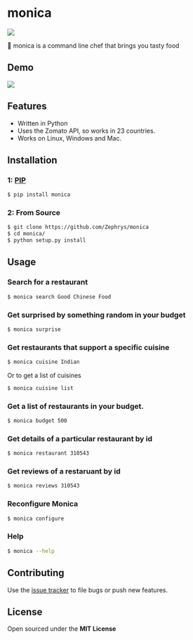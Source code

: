 # monica

![](http://i.imgur.com/mfJa6zi.jpg?1)

:fork_and_knife: monica is a command line chef that brings you tasty food

## Demo
![](http://i.imgur.com/D4iLyJw.gif?1)

## Features

- Written in Python
- Uses the Zomato API, so works in 23 countries.
- Works on Linux, Windows and Mac.

## Installation

### 1: [PIP]()

```bash
$ pip install monica
```

### 2: From Source

```bash
$ git clone https://github.com/Zephrys/monica
$ cd monica/
$ python setup.py install
```

## Usage

### Search for a restaurant

```bash
$ monica search Good Chinese Food
```

### Get surprised by something random in your budget

```bash
$ monica surprise
```

### Get restaurants that support a specific cuisine

```bash
$ monica cuisine Indian
```

Or to get a list of cuisines

```bash
$ monica cuisine list
```

### Get a list of restaurants in your budget.

```bash
$ monica budget 500
```

### Get details of a particular restaurant by id

```bash
$ monica restaurant 310543
```

### Get reviews of a restaruant by id

```bash
$ monica reviews 310543
```

### Reconfigure Monica

```bash
$ monica configure
```

### Help

```bash
$ monica --help
```

## Contributing

Use the [issue tracker](https://github.com/Zephrys/monica) to file bugs or push new features.

## License

Open sourced under the **MIT License**